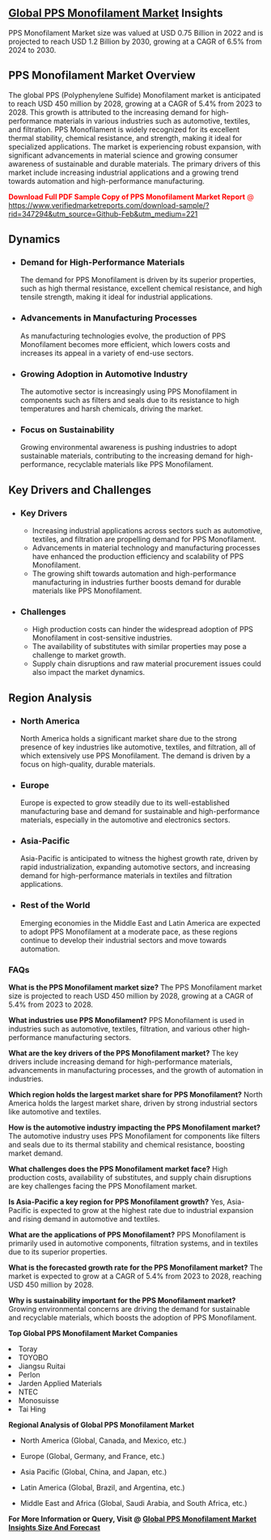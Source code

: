 <h2><a href="https://www.verifiedmarketreports.com/download-sample/?rid=347294&amp;utm_source=Github&amp;utm_medium=221" target="_blank">Global PPS Monofilament Market</a> Insights</h2><p>PPS Monofilament Market size was valued at USD 0.75 Billion in 2022 and is projected to reach USD 1.2 Billion by 2030, growing at a CAGR of 6.5% from 2024 to 2030.</p><p> <h2>PPS Monofilament Market Overview</h2> <p>The global PPS (Polyphenylene Sulfide) Monofilament market is anticipated to reach USD 450 million by 2028, growing at a CAGR of 5.4% from 2023 to 2028. This growth is attributed to the increasing demand for high-performance materials in various industries such as automotive, textiles, and filtration. PPS Monofilament is widely recognized for its excellent thermal stability, chemical resistance, and strength, making it ideal for specialized applications. The market is experiencing robust expansion, with significant advancements in material science and growing consumer awareness of sustainable and durable materials. The primary drivers of this market include increasing industrial applications and a growing trend towards automation and high-performance manufacturing.</p> <p><p><span class=""><span style="color: #ff0000;"><strong>Download Full PDF Sample Copy of PPS Monofilament Market Report</strong> @ </span><a href="https://www.verifiedmarketreports.com/download-sample/?rid=347294&amp;utm_source=Github-Feb&amp;utm_medium=221" target="_blank">https://www.verifiedmarketreports.com/download-sample/?rid=347294&amp;utm_source=Github-Feb&amp;utm_medium=221</a></span></p></p> <h2>Dynamics</h2> <ul> <li><h3>Demand for High-Performance Materials</h3> The demand for PPS Monofilament is driven by its superior properties, such as high thermal resistance, excellent chemical resistance, and high tensile strength, making it ideal for industrial applications.</li> <li><h3>Advancements in Manufacturing Processes</h3> As manufacturing technologies evolve, the production of PPS Monofilament becomes more efficient, which lowers costs and increases its appeal in a variety of end-use sectors.</li> <li><h3>Growing Adoption in Automotive Industry</h3> The automotive sector is increasingly using PPS Monofilament in components such as filters and seals due to its resistance to high temperatures and harsh chemicals, driving the market.</li> <li><h3>Focus on Sustainability</h3> Growing environmental awareness is pushing industries to adopt sustainable materials, contributing to the increasing demand for high-performance, recyclable materials like PPS Monofilament.</li> </ul> <h2>Key Drivers and Challenges</h2> <ul> <li><h3>Key Drivers</h3> <ul> <li>Increasing industrial applications across sectors such as automotive, textiles, and filtration are propelling demand for PPS Monofilament.</li> <li>Advancements in material technology and manufacturing processes have enhanced the production efficiency and scalability of PPS Monofilament.</li> <li>The growing shift towards automation and high-performance manufacturing in industries further boosts demand for durable materials like PPS Monofilament.</li> </ul> </li> <li><h3>Challenges</h3> <ul> <li>High production costs can hinder the widespread adoption of PPS Monofilament in cost-sensitive industries.</li> <li>The availability of substitutes with similar properties may pose a challenge to market growth.</li> <li>Supply chain disruptions and raw material procurement issues could also impact the market dynamics.</li> </ul> </li> </ul> <h2>Region Analysis</h2> <ul> <li><h3>North America</h3> North America holds a significant market share due to the strong presence of key industries like automotive, textiles, and filtration, all of which extensively use PPS Monofilament. The demand is driven by a focus on high-quality, durable materials.</li> <li><h3>Europe</h3> Europe is expected to grow steadily due to its well-established manufacturing base and demand for sustainable and high-performance materials, especially in the automotive and electronics sectors.</li> <li><h3>Asia-Pacific</h3> Asia-Pacific is anticipated to witness the highest growth rate, driven by rapid industrialization, expanding automotive sectors, and increasing demand for high-performance materials in textiles and filtration applications.</li> <li><h3>Rest of the World</h3> Emerging economies in the Middle East and Latin America are expected to adopt PPS Monofilament at a moderate pace, as these regions continue to develop their industrial sectors and move towards automation.</li> </ul> <h3>FAQs</h3> <p><strong>What is the PPS Monofilament market size?</strong> The PPS Monofilament market size is projected to reach USD 450 million by 2028, growing at a CAGR of 5.4% from 2023 to 2028.</p> <p><strong>What industries use PPS Monofilament?</strong> PPS Monofilament is used in industries such as automotive, textiles, filtration, and various other high-performance manufacturing sectors.</p> <p><strong>What are the key drivers of the PPS Monofilament market?</strong> The key drivers include increasing demand for high-performance materials, advancements in manufacturing processes, and the growth of automation in industries.</p> <p><strong>Which region holds the largest market share for PPS Monofilament?</strong> North America holds the largest market share, driven by strong industrial sectors like automotive and textiles.</p> <p><strong>How is the automotive industry impacting the PPS Monofilament market?</strong> The automotive industry uses PPS Monofilament for components like filters and seals due to its thermal stability and chemical resistance, boosting market demand.</p> <p><strong>What challenges does the PPS Monofilament market face?</strong> High production costs, availability of substitutes, and supply chain disruptions are key challenges facing the PPS Monofilament market.</p> <p><strong>Is Asia-Pacific a key region for PPS Monofilament growth?</strong> Yes, Asia-Pacific is expected to grow at the highest rate due to industrial expansion and rising demand in automotive and textiles.</p> <p><strong>What are the applications of PPS Monofilament?</strong> PPS Monofilament is primarily used in automotive components, filtration systems, and in textiles due to its superior properties.</p> <p><strong>What is the forecasted growth rate for the PPS Monofilament market?</strong> The market is expected to grow at a CAGR of 5.4% from 2023 to 2028, reaching USD 450 million by 2028.</p> <p><strong>Why is sustainability important for the PPS Monofilament market?</strong> Growing environmental concerns are driving the demand for sustainable and recyclable materials, which boosts the adoption of PPS Monofilament.</p> </p><p><strong>Top Global PPS Monofilament Market Companies</strong></p><div data-test-id=""><p><li>Toray</li><li> TOYOBO</li><li> Jiangsu Ruitai</li><li> Perlon</li><li> Jarden Applied Materials</li><li> NTEC</li><li> Monosuisse</li><li> Tai Hing</li></p><div><strong>Regional Analysis of&nbsp;Global PPS Monofilament Market</strong></div><ul><li dir="ltr"><p dir="ltr">North America&nbsp;(Global, Canada, and Mexico, etc.)</p></li><li dir="ltr"><p dir="ltr">Europe (Global, Germany, and France, etc.)</p></li><li dir="ltr"><p dir="ltr">Asia Pacific&nbsp;(Global, China, and Japan, etc.)</p></li><li dir="ltr"><p dir="ltr">Latin America&nbsp;(Global, Brazil, and Argentina, etc.)</p></li><li dir="ltr">Middle East and Africa&nbsp;(Global, Saudi Arabia, and South Africa, etc.)</li></ul><p><strong>For More Information or Query, Visit @&nbsp;</strong><strong><a href="https://www.verifiedmarketreports.com/product/pps-monofilament-market/?utm_source=Github&amp;utm_medium=221" target="_blank">Global PPS Monofilament Market Insights Size And Forecast</a></strong></p></div>
